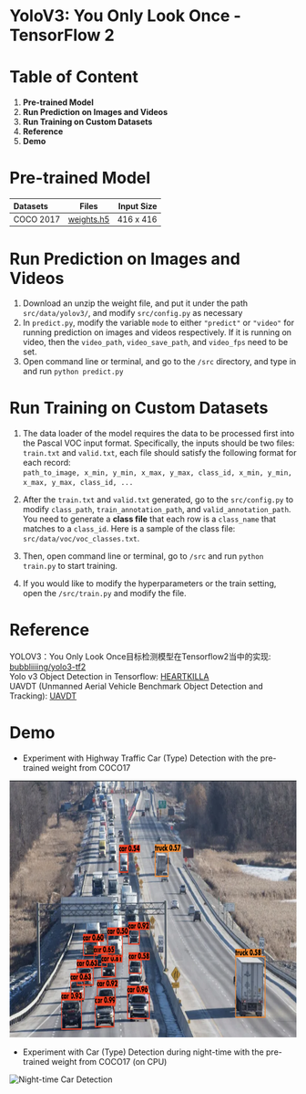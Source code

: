 # YoloV3: You Only Look Once - TensorFlow 2  

# Table of Content

1. <strong> Pre-trained Model </strong>
2. <strong> Run Prediction on Images and Videos </strong>  
3. <strong> Run Training on Custom Datasets </strong>
4. <strong> Reference </strong>
5. <strong> Demo </strong>

# Pre-trained Model

| Datasets | Files | Input Size |
| :--- | :----: | ---: |
| COCO 2017 | [weights.h5](https://github.com/bubbliiiing/yolo3-tf2/releases/download/v1.0/yolo_weights.h5) | 416 x 416 |

# Run Prediction on Images and Videos
1. Download an unzip the weight file, and put it under the path `src/data/yolov3/`, and modify `src/config.py` as necessary
2. In `predict.py`, modify the variable `mode` to either `"predict"` or `"video"` for running prediction on images and videos respectively.
If it is running on video, then the `video_path`, `video_save_path`, and `video_fps` need to be set.
3. Open command line or terminal, and go to the `/src` directory, and type in and run `python predict.py`

# Run Training on Custom Datasets
1. The data loader of the model requires the data to be processed first into the Pascal VOC input format. Specifically, the inputs should
be two files: `train.txt` and `valid.txt`, each file should satisfy the following format for each record:   
`path_to_image, x_min, y_min, x_max, y_max, class_id, x_min, y_min, x_max, y_max, class_id, ...`

2. After the `train.txt` and `valid.txt` generated, go to the `src/config.py` to modify `class_path`, `train_annotation_path`, and `valid_annotation_path`.
 You need to generate a <strong>class file</strong> that each row is a `class_name` that matches to a `class_id`. Here is
 a sample of the class file: `src/data/voc/voc_classes.txt`.

3. Then, open command line or terminal, go to `/src` and run `python train.py` to start training.

4. If you would like to modify the hyperparameters or the train setting, open the `/src/train.py` and modify the file.

# Reference

YOLOV3：You Only Look Once目标检测模型在Tensorflow2当中的实现: [bubbliiiing/yolo3-tf2](https://github.com/bubbliiiing/yolo3-tf2)  
Yolo v3 Object Detection in Tensorflow: [HEARTKILLA](https://www.kaggle.com/aruchomu/yolo-v3-object-detection-in-tensorflow)  
UAVDT (Unmanned Aerial Vehicle Benchmark Object Detection and Tracking): [UAVDT](https://paperswithcode.com/dataset/uavdt)

# Demo

* Experiment with Highway Traffic Car (Type) Detection with the pre-trained weight from COCO17  
<img src="https://github.com/sjyangkevin/Yolo-v3/blob/main/src/data/images/highway_traffic.png" alt="Highway Traffic Car Type" style="width:800px;height:450px;" />

* Experiment with Car (Type) Detection during night-time with the pre-trained weight from COCO17 (on CPU)  
<img src="https://github.com/sjyangkevin/Yolo-v3/blob/main/src/data/images/night_time_m1101.gif" alt="Night-time Car Detection" style="width:800px;height:450px;" />
